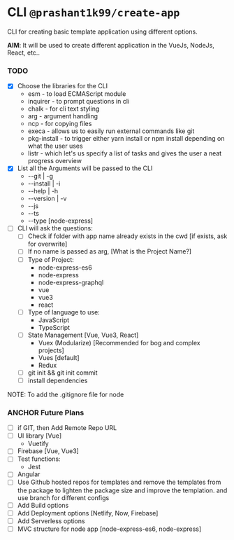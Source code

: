 # CLI `@prashant1k99/create-app`
CLI for creating basic template application using different options.

**AIM**: It will be used to create different application in the VueJs, NodeJs, React, etc..

### TODO
* [x] Choose the libraries for the CLI
  * esm - to load ECMAScript module 
  * inquirer - to prompt questions in cli
  * chalk - for cli text styling
  * arg - argument handling
  * ncp - for copying files
  * execa - allows us to easily run external commands like git
  * pkg-install - to trigger either yarn install or npm install depending on what the user uses
  * listr - which let's us specify a list of tasks and gives the user a neat progress overview
* [x] List all the Arguments will be passed to the CLI
  * --git | -g
  * --install | -i
  * --help | -h
  * --version | -v
  * --js
  * --ts
  * --type [node-express]
* [ ] CLI will ask the questions:
  * [ ] Check if folder with app name already exists in the cwd [if exists, ask for overwrite]
  * [ ] If no name is passed as arg, [What is the Project Name?]
  * [ ] Type of Project:
    * node-express-es6
    * node-express
    * node-express-graphql
    * vue
    * vue3
    * react
  * [ ] Type of language to use:
    * JavaScript
    * TypeScript
  * [ ] State Management [Vue, Vue3, React]
    * Vuex (Modularize) [Recommended for bog and complex projects]
    * Vues [default]
    * Redux
  * [ ] git init && git init commit
  * [ ] install dependencies

NOTE: To add the .gitignore file for node

### ANCHOR Future Plans
* [ ] if GIT, then Add Remote Repo URL
* [ ] UI library [Vue]
  * Vuetify
* [ ] Firebase [Vue, Vue3]
* [ ] Test functions:
  * Jest
* [ ] Angular
* [ ] Use Github hosted repos for templates and remove the templates from the package to lighten the package size and improve the templation. and use branch for different configs
* [ ] Add Build options
* [ ] Add Deployment options [Netlify, Now, Firebase]
* [ ] Add Serverless options
* [ ] MVC structure for node app [node-express-es6, node-express]
